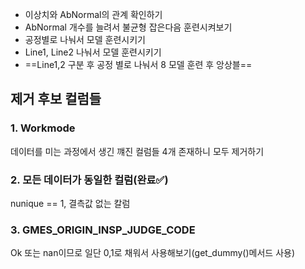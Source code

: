 - 이상치와 AbNormal의 관계 확인하기
- AbNormal 개수를 늘려서 불균형 잡은다음 훈련시켜보기
- 공정별로 나눠서 모델 훈련시키기
- Line1, Line2 나눠서 모델 훈련시키기
- ==Line1,2 구분 후 공정 별로 나눠서 8 모델 훈련 후 앙상블==
  
## 제거 후보 컬럼들
### 1. Workmode
데이터를 미는 과정에서 생긴 꺠진 컬럼들
4개 존재하니 모두 제거하기
  
### 2. 모든 데이터가 동일한 컬럼(완료✅)
nunique == 1, 결측값 없는 칼럼
  
### 3. GMES_ORIGIN_INSP_JUDGE_CODE
Ok 또는 nan이므로 일단 0,1로 채워서 사용해보기(get_dummy()메서드 사용)